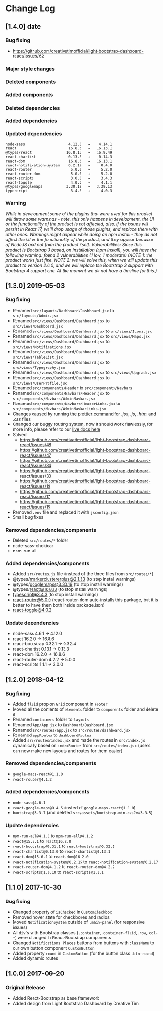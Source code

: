 # Change Log

## [1.4.0] date
### Bug fixing
- https://github.com/creativetimofficial/light-bootstrap-dashboard-react/issues/62
### Major style changes
### Deleted components
### Added components
### Deleted dependencies
### Added dependencies
### Updated dependencies
```
node-sass                    4.12.0   →    4.14.1
react                        16.8.6   →   16.13.1
@types/react                16.8.13   →   16.9.49
react-chartist               0.13.3   →    0.14.3
react-dom                    16.8.6   →   16.13.1
react-notification-system    0.2.17   →     0.4.0
react-router                  5.0.0   →     5.2.0
react-router-dom              5.0.0   →     5.2.0
react-scripts                 3.0.0   →     3.4.3
react-toggle                  4.0.2   →     4.1.1
@types/googlemaps           3.30.19   →   3.39.13
typescript                    3.4.3   →     4.0.3
```
### Warning
_While in development some of the plugins that were used for this product will throw some warnings - note, this only happens in development, the UI or the functionality of the product is not affected, also, if the issues will persist in React 17, we'll drop usage of those plugins, and replace them with other ones._
_Warnings might appear while doing an npm install - they do not affect the UI or the functionality of the product, and they appear because of NodeJS and not from the product itself._
_Vulnerabilities: Since this product is Bootstrap 3 based, on installation (npm install), you will have the following warning: found 2 vulnerabilities (1 low, 1 moderate) (NOTE 1: the product works just fine. NOTE 2: we will solve this, when we will update this product to version 2.0.0, and we will replace the Bootstrap 3 support with Bootstrap 4 support one. At the moment we do not have a timeline for this.)_

## [1.3.0] 2019-05-03
### Bug fixing
- Renamed `src/layouts/Dashboard/Dashboard.jsx` to `src/layouts/Admin.jsx`
- Renamed `src/views/Dashboard/Dashboard.jsx` to `src/views/Dashboard.jsx`
- Renamed `src/views/Dashboard/Dashboard.jsx` to `src/views/Icons.jsx`
- Renamed `src/views/Dashboard/Dashboard.jsx` to `src/views/Maps.jsx`
- Renamed `src/views/Dashboard/Dashboard.jsx` to `src/views/Notifications.jsx`
- Renamed `src/views/Dashboard/Dashboard.jsx` to `src/views/TableList.jsx`
- Renamed `src/views/Dashboard/Dashboard.jsx` to `src/views/Typography.jsx`
- Renamed `src/views/Dashboard/Dashboard.jsx` to `src/views/Upgrade.jsx`
- Renamed `src/views/Dashboard/Dashboard.jsx` to `src/views/UserProfile.jsx`
- Renamed `src/components/Header` to `src/components/Navbars`
- Renamed `src/components/Navbars/Header.jsx` to `src/components/Navbars/AdminNavbar.jsx`
- Renamed `src/components/Navbars/HeaderLinks.jsx` to `src/components/Navbars/AdminNavbarLinks.jsx`
- Changes caused by running [the prettier command](https://prettier.io/docs/en/install.html) for *.jsx*, *.js*, *.html* and *.css* files
- Changed our buggy routing system, now it should work flawlessly, for more info, please refer to our [live docs here](https://demos.creative-tim.com/light-bootstrap-dashboard-react/#/documentation/routing-system)
- Solved
  - https://github.com/creativetimofficial/light-bootstrap-dashboard-react/issues/48
  - https://github.com/creativetimofficial/light-bootstrap-dashboard-react/issues/47
  - https://github.com/creativetimofficial/light-bootstrap-dashboard-react/issues/34
  - https://github.com/creativetimofficial/light-bootstrap-dashboard-react/issues/30
  - https://github.com/creativetimofficial/light-bootstrap-dashboard-react/issues/19
  - https://github.com/creativetimofficial/light-bootstrap-dashboard-react/issues/17
  - https://github.com/creativetimofficial/light-bootstrap-dashboard-react/issues/15
- Removed `.env` file and replaced it with `jsconfig.json`
- Small bug fixes
### Removed dependencies/components
- Deleted `src/routes/*` folder
- node-sass-chokidar
- npm-run-all
### Added dependencies/components
- Added `src/routes.js` file (instead of the three files from `src/routes/*`)
- @types/markerclustererplus@2.1.33 (to stop install warnings)
- @types/googlemaps@3.30.19 (to stop install warnings)
- @types/react@16.8.13 (to stop install warnings)
- typescript@3.4.3 (to stop install warnings)
- react-router@5.0.0 (react-router-dom auto-installs this package, but it is better to have them both inside package.json)
- react-toggle@4.0.2
### Update dependencies
- node-sass           4.6.1   →   4.12.0
- react              16.2.0   →   16.8.6
- react-bootstrap    0.32.1   →   0.32.4
- react-chartist     0.13.1   →   0.13.3
- react-dom          16.2.0   →   16.8.6
- react-router-dom    4.2.2   →    5.0.0
- react-scripts       1.1.1   →    3.0.0

## [1.2.0] 2018-04-12
### Bug fixing
- Added `fluid` prop on `Grid` component in `Footer`
- Moved all the contents of `elements` folder to `components` folder and delete it
- Renamed `containers` folder to `layouts`
- Renamed `App/App.jsx` to `Dashboard/Dashboard.jsx`
- Renamed `src/routes/app.jsx` to `src/routes/dashboard.jsx`
- Renamed `appRoutes` to `dashboardRoutes`
- Added `src/routes/index.jsx` and made the routes in `src/index.js` dynamically based on `indexRoutes` from `src/routes/index.jsx` (users can now make new layouts and routes for them easier)
### Removed dependencies/components
- `google-maps-react@1.1.0`
- `react-router@4.1.2`
### Added dependencies/components
- `node-sass@4.6.1`
- `react-google-maps@9.4.5` (insted of `google-maps-react@1.1.0`)
- `bootstrap@3.3.7` (and deleted `src/assets/bootstrap.min.css?v=3.3.5`)
### Update dependencies
- `npm-run-all@4.1.1` to `npm-run-all@4.1.2`
- `react@15.6.1` to `react@16.2.0`
- `react-bootstrap@0.31.1` to `react-bootstrap@0.32.1`
- `react-chartist@0.13.0` to `react-chartist@0.13.1`
- `react-dom@15.6.1` to `react-dom@16.2.0`
- `react-notification-system@0.2.15` to `react-notification-system@0.2.17`
- `react-router-dom@4.1.2` to `react-router-dom@4.2.2`
- `react-scripts@1.0.10` to `react-scripts@1.1.1`

## [1.1.0] 2017-10-30
### Bug fixing
- Changed property of `isChecked` in `CustomCheckbox`
- Removed hover state for checkboxes and radios
- Moved `NotificationSystem` outside of `.main-panel` (for responsive issues)
- All `div`'s with Bootstrap classes (`.container`,`.container-fluid`,`.row`,`.col-*`) were changed in React-Bootstrap components
- Changed `Notifications Places` buttons from buttons with `className` to our own button component `CustomButton`
- Added property `round` in `CustomButton` (for the button class `.btn-round`)
- Added dynamic routes


## [1.0.0] 2017-09-20
### Original Release
- Added React-Bootstrap as base framework
- Added design from Light Bootstrap Dashboard by Creative Tim
